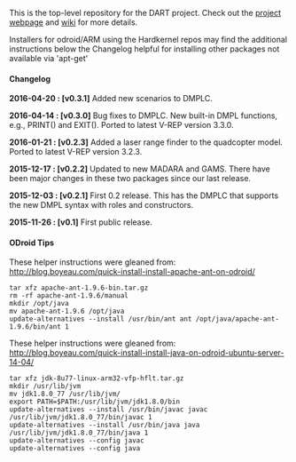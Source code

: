 This is the top-level repository for the DART project. Check out the [project webpage](http://cps-sei.github.io/dart) and [wiki](https://github.com/cps-sei/dart/wiki) for more details.

Installers for odroid/ARM using the Hardkernel repos may find the additional instructions below the Changelog helpful for installing other packages not available via 'apt-get'

#### Changelog
**2016-04-20 : [v0.3.1]** Added new scenarios to DMPLC.

**2016-04-14 : [v0.3.0]** Bug fixes to DMPLC. New built-in DMPL functions, e.g., PRINT() and EXIT(). Ported to latest V-REP version 3.3.0.

**2016-01-21 : [v0.2.3]** Added a laser range finder to the quadcopter model. Ported to latest V-REP version 3.2.3.
            
**2015-12-17 : [v0.2.2]** Updated to new MADARA and GAMS. There have been major changes in these two packages since our last release.

**2015-12-03 : [v0.2.1]** First 0.2 release. This has the DMPLC that supports the new DMPL syntax with roles and constructors.

**2015-11-26 : [v0.1]**   First public release.

#### ODroid Tips

These helper instructions were gleaned from: http://blog.boyeau.com/quick-install-install-apache-ant-on-odroid/
```
tar xfz apache-ant-1.9.6-bin.tar.gz
rm -rf apache-ant-1.9.6/manual
mkdir /opt/java
mv apache-ant-1.9.6 /opt/java
update-alternatives --install /usr/bin/ant ant /opt/java/apache-ant-1.9.6/bin/ant 1
```

These helper instructions were gleaned from: http://blog.boyeau.com/quick-install-install-java-on-odroid-ubuntu-server-14-04/
```
tar xfz jdk-8u77-linux-arm32-vfp-hflt.tar.gz
mkdir /usr/lib/jvm
mv jdk1.8.0_77 /usr/lib/jvm/
export PATH=$PATH:/usr/lib/jvm/jdk1.8.0/bin
update-alternatives --install /usr/bin/javac javac /usr/lib/jvm/jdk1.8.0_77/bin/javac 1
update-alternatives --install /usr/bin/java java /usr/lib/jvm/jdk1.8.0_77/bin/java 1
update-alternatives --config javac
update-alternatives --config java
```
